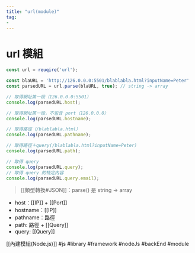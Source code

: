```yaml
---
title: "url(module)"
tag: 
- 
---
```

# url 模組
```js
const url = reuqire('url');

const blaURL = 'http://126.0.0.0:5501/blablabla.html?inputName=Peter'
const parsedURL = url.parse(blaURL, true); // string -> array

// 取得網址第一段（126.0.0.0:5501）
console.log(parsedURL.host);

// 取得網址第一段，不包含 port（126.0.0.0）
console.log(parsedURL.hostname);

// 取得路徑（/blablabla.html）
console.log(parsedURL.pathname);

// 取得路徑＋query(/blablabla.html?inputName=Peter)
console.log(parsedURL.path);

// 取得 query
console.log(parsedURL.query);
// 取得 query 的特定內容
console.log(parsedURL.query.email);
```
>[[類型轉換#JSON]]：parse() 是 string -> array


- host：[[IP]] + [[Port]]
- hostname：[[IP]]
- pathname：路徑
- path: 路徑 + [[Query]]
- query: [[Query]]

[[內建模組(Node.js)]]
#js #library #framework #nodeJs #backEnd #module